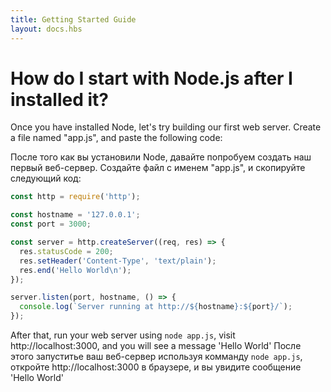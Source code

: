 ```yaml
---
title: Getting Started Guide
layout: docs.hbs
---
```


# How do I start with Node.js after I installed it?

Once you have installed Node, let's try building our first web server.
Create a file named "app.js", and paste the following code:

После того как вы установили Node, давайте попробуем создать наш первый веб-сервер.
Создайте файл с именем "app.js", и скопируйте следующий код:

```javascript
const http = require('http');

const hostname = '127.0.0.1';
const port = 3000;

const server = http.createServer((req, res) => {
  res.statusCode = 200;
  res.setHeader('Content-Type', 'text/plain');
  res.end('Hello World\n');
});

server.listen(port, hostname, () => {
  console.log(`Server running at http://${hostname}:${port}/`);
});
```

After that, run your web server using ``` node app.js ```, visit http://localhost:3000, and you will see a message 'Hello World'
После этого запуститье ваш веб-сервер используя комманду  ``` node app.js ```, откройте http://localhost:3000 в браузере, и вы увидите сообщение 'Hello World'
